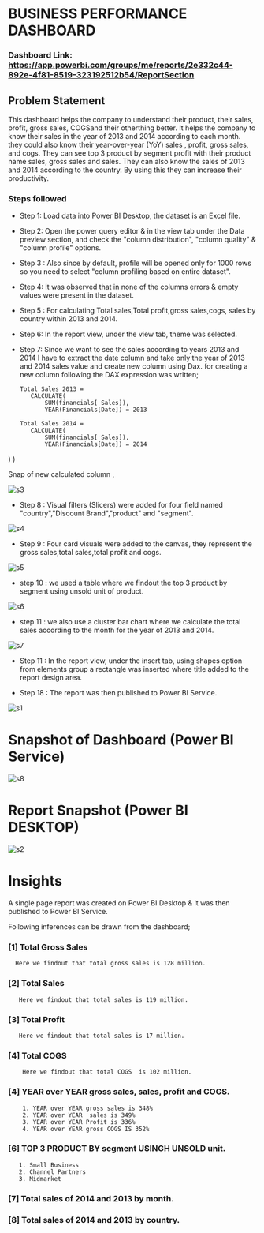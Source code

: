 
# BUSINESS PERFORMANCE DASHBOARD

### Dashboard Link: https://app.powerbi.com/groups/me/reports/2e332c44-892e-4f81-8519-323192512b54/ReportSection

## Problem Statement

This dashboard helps the company to understand their product, their sales, profit, gross sales, COGSand their otherthing better. It helps the company to know their sales in the year of 2013 and 2014 according to each month. they could also know their year-over-year (YoY) sales , profit, gross sales, and cogs. They can see top 3 product by segment profit with their product name sales, gross sales and sales. They can also know the sales of 2013 and 2014 according to the country.
By using this they can increase their productivity.


### Steps followed 

- Step 1: Load data into Power BI Desktop, the dataset is an Excel file.
- Step 2: Open the power query editor & in the view tab under the Data preview section, and check the "column distribution", "column quality" & "column profile" options.
- Step 3 : Also since by default, profile will be opened only for 1000 rows so you need to select "column profiling based on entire dataset".
- Step 4: It was observed that in none of the columns errors & empty values were present in the dataset.
- Step 5 : For calculating Total sales,Total profit,gross sales,cogs, sales by country within 2013 and 2014.
- Step 6: In the report view, under the view tab, theme was selected.
- Step 7: Since we want to see the sales according to years 2013 and 2014 I have to extract the  date column and take only the year of 2013 and 2014 sales value and create new column using Dax. 
for creating a new column following the DAX expression was written;
    
      Total Sales 2013 = 
         CALCULATE(
             SUM(financials[ Sales]),
             YEAR(Financials[Date]) = 2013

      Total Sales 2014 = 
         CALCULATE(
             SUM(financials[ Sales]),
             YEAR(Financials[Date]) = 2014
)
)
        
          
Snap of new calculated column ,

![s3](https://github.com/hasanahmad676/BUSINESS-PERFORMANCE-DASHBOARD/assets/82166280/6ae67290-fb31-4eed-93d0-141dd2bf19f0)

- Step 8 : Visual filters (Slicers) were added for four field named "country","Discount Brand","product" and "segment".

![s4](https://github.com/hasanahmad676/BUSINESS-PERFORMANCE-DASHBOARD/assets/82166280/eb8af2c9-7948-4b22-960c-75b11b9c2630)

- Step 9 : Four card visuals were added to the canvas, they represent the gross sales,total sales,total profit  and cogs.

![s5](https://github.com/hasanahmad676/BUSINESS-PERFORMANCE-DASHBOARD/assets/82166280/5c9c7154-0fd6-458d-af73-5cbd58f73dc7)

- step 10 : we used a table where we findout the top 3 product by segment using unsold unit of product.


![s6](https://github.com/hasanahmad676/BUSINESS-PERFORMANCE-DASHBOARD/assets/82166280/d3dc9cf6-3a8f-4848-ba19-bd625f977933)

- step 11 : we also use a cluster bar chart where we calculate the total sales according to the month for the year of 2013 and 2014.

![s7](https://github.com/hasanahmad676/BUSINESS-PERFORMANCE-DASHBOARD/assets/82166280/2a44be69-c3e3-4462-a31d-1f8381ee3daf)


- Step 11 : In the report view, under the insert tab, using shapes option from elements group a rectangle was inserted where title added to the report design area. 


- Step 18 : The report was then published to Power BI Service.
 

![s1](https://github.com/hasanahmad676/BUSINESS-PERFORMANCE-DASHBOARD/assets/82166280/024f08e9-7a2e-41d4-80a8-4d66060165ff)

# Snapshot of Dashboard (Power BI Service)


![s8](https://github.com/hasanahmad676/BUSINESS-PERFORMANCE-DASHBOARD/assets/82166280/61c36479-3ad4-4598-9748-5cb4a94af47b)

# Report Snapshot (Power BI DESKTOP)


![s2](https://github.com/hasanahmad676/BUSINESS-PERFORMANCE-DASHBOARD/assets/82166280/48ce8605-7de4-4f0b-929b-5802ad4a7b63)

# Insights

A single page report was created on Power BI Desktop & it was then published to Power BI Service.

Following inferences can be drawn from the dashboard;


### [1] Total Gross Sales
     
      Here we findout that total gross sales is 128 million.
 

### [2] Total Sales
 
       Here we findout that total sales is 119 million.


### [3] Total Profit 
       Here we findout that total sales is 17 million.

### [4] Total COGS 
        
        Here we findout that total COGS  is 102 million.

### [4] YEAR over YEAR gross sales, sales, profit and COGS.
        1. YEAR over YEAR gross sales is 348%
        2. YEAR over YEAR  sales is 349%
        3. YEAR over YEAR Profit is 336%
        4. YEAR over YEAR gross COGS IS 352%

### [6] TOP 3 PRODUCT BY segment USINGH UNSOLD unit.
       
       1. Small Business
       2. Channel Partners
       3. Midmarket

### [7] Total sales of 2014 and 2013 by month.  
### [8] Total sales of 2014 and 2013 by country.     
 

        
